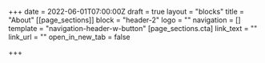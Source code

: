 +++
date = 2022-06-01T07:00:00Z
draft = true
layout = "blocks"
title = "About"
[[page_sections]]
block = "header-2"
logo = ""
navigation = []
template = "navigation-header-w-button"
[page_sections.cta]
link_text = ""
link_url = ""
open_in_new_tab = false

+++
